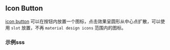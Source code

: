 ## Icon Button

[icon button](https://material.google.com/components/buttons.html#buttons-toggle-buttons) 可以在按钮内放置一个图标，点击效果呈圆形从中心点扩散，可以使用 `slot` 放置，不再 `material design icons` 范围内的图标。

### 示例sss
